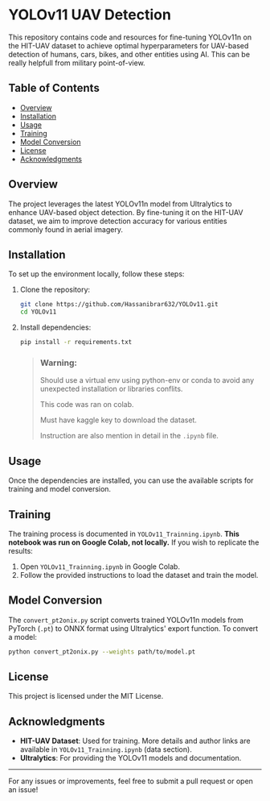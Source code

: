 # YOLOv11 UAV Detection

This repository contains code and resources for fine-tuning YOLOv11n on the HIT-UAV dataset to achieve optimal hyperparameters for UAV-based detection of humans, cars, bikes, and other entities using AI. This can be really helpfull from military point-of-view.

## Table of Contents
- [Overview](#overview)
- [Installation](#installation)
- [Usage](#usage)
- [Training](#training)
- [Model Conversion](#model-conversion)
- [License](#license)
- [Acknowledgments](#acknowledgments)

## Overview
The project leverages the latest YOLOv11n model from Ultralytics to enhance UAV-based object detection. By fine-tuning it on the HIT-UAV dataset, we aim to improve detection accuracy for various entities commonly found in aerial imagery.

## Installation
To set up the environment locally, follow these steps:

1. Clone the repository:
   ```bash
   git clone https://github.com/Hassanibrar632/YOLOv11.git
   cd YOLOv11
   ```
2. Install dependencies:
   ```bash
   pip install -r requirements.txt
   ```
   > ### Warning:
   > Should use a virtual env using python-env or conda to avoid any unexpected installation or libraries conflits.
   > 
   > This code was ran on colab.
   > 
   > Must have kaggle key to download the dataset.
   > 
   > Instruction are also mention in detail in the `.ipynb` file. 

## Usage
Once the dependencies are installed, you can use the available scripts for training and model conversion.

## Training
The training process is documented in `YOLOv11_Trainning.ipynb`. **This notebook was run on Google Colab, not locally.** If you wish to replicate the results:
1. Open `YOLOv11_Trainning.ipynb` in Google Colab.
2. Follow the provided instructions to load the dataset and train the model.

## Model Conversion
The `convert_pt2onix.py` script converts trained YOLOv11n models from PyTorch (`.pt`) to ONNX format using Ultralytics' export function. To convert a model:
   ```bash
   python convert_pt2onix.py --weights path/to/model.pt
   ```

## License
This project is licensed under the MIT License.

## Acknowledgments
- **HIT-UAV Dataset**: Used for training. More details and author links are available in `YOLOv11_Trainning.ipynb` (data section).
- **Ultralytics**: For providing the YOLOv11 models and documentation.

---
For any issues or improvements, feel free to submit a pull request or open an issue!


